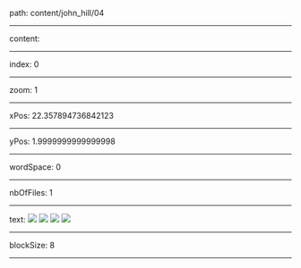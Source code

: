 path: content/john_hill/04

----

content: 

----

index: 0

----

zoom: 1

----

xPos: 22.357894736842123

----

yPos: 1.9999999999999998

----

wordSpace: 0

----

nbOfFiles: 1

----

text: ![](john_hill/04/01.png)
![](john_hill/04/02.png)
![](john_hill/04/03.png)
![](john_hill/04/04.png)



----

blockSize: 8

----

